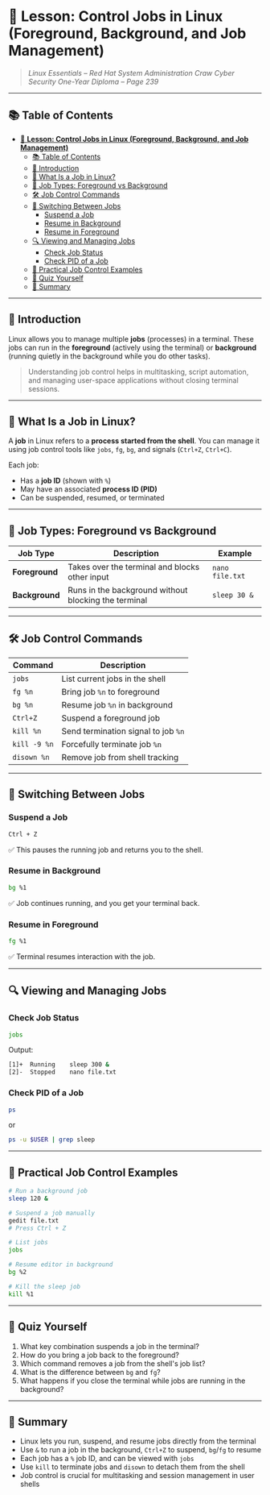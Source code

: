 # 🧩 **Lesson: Control Jobs in Linux (Foreground, Background, and Job Management)**

> *Linux Essentials – Red Hat System Administration*
> *Craw Cyber Security One-Year Diploma – Page 239*

---

## 📚 Table of Contents

- [🧩 **Lesson: Control Jobs in Linux (Foreground, Background, and Job Management)**](#-lesson-control-jobs-in-linux-foreground-background-and-job-management)
  - [📚 Table of Contents](#-table-of-contents)
  - [🎯 Introduction](#-introduction)
  - [🧠 What Is a Job in Linux?](#-what-is-a-job-in-linux)
  - [🔁 Job Types: Foreground vs Background](#-job-types-foreground-vs-background)
  - [🛠️ Job Control Commands](#️-job-control-commands)
  - [🔀 Switching Between Jobs](#-switching-between-jobs)
    - [Suspend a Job](#suspend-a-job)
    - [Resume in Background](#resume-in-background)
    - [Resume in Foreground](#resume-in-foreground)
  - [🔍 Viewing and Managing Jobs](#-viewing-and-managing-jobs)
    - [Check Job Status](#check-job-status)
    - [Check PID of a Job](#check-pid-of-a-job)
  - [🧪 Practical Job Control Examples](#-practical-job-control-examples)
  - [🧠 Quiz Yourself](#-quiz-yourself)
  - [📎 Summary](#-summary)

---

## 🎯 Introduction

Linux allows you to manage multiple **jobs** (processes) in a terminal. These jobs can run in the **foreground** (actively using the terminal) or **background** (running quietly in the background while you do other tasks).

> Understanding job control helps in multitasking, script automation, and managing user-space applications without closing terminal sessions.

---

## 🧠 What Is a Job in Linux?

A **job** in Linux refers to a **process started from the shell**. You can manage it using job control tools like `jobs`, `fg`, `bg`, and signals (`Ctrl+Z`, `Ctrl+C`).

Each job:

- Has a **job ID** (shown with `%`)
- May have an associated **process ID (PID)**
- Can be suspended, resumed, or terminated

---

## 🔁 Job Types: Foreground vs Background

| Job Type       | Description                                          | Example         |
| -------------- | ---------------------------------------------------- | --------------- |
| **Foreground** | Takes over the terminal and blocks other input       | `nano file.txt` |
| **Background** | Runs in the background without blocking the terminal | `sleep 30 &`    |

---

## 🛠️ Job Control Commands

| Command      | Description                         |
| ------------ | ----------------------------------- |
| `jobs`       | List current jobs in the shell      |
| `fg %n`      | Bring job `%n` to foreground        |
| `bg %n`      | Resume job `%n` in background       |
| `Ctrl+Z`     | Suspend a foreground job            |
| `kill %n`    | Send termination signal to job `%n` |
| `kill -9 %n` | Forcefully terminate job `%n`       |
| `disown %n`  | Remove job from shell tracking      |

---

## 🔀 Switching Between Jobs

### Suspend a Job

```bash
Ctrl + Z
```

✅ This pauses the running job and returns you to the shell.

### Resume in Background

```bash
bg %1
```

✅ Job continues running, and you get your terminal back.

### Resume in Foreground

```bash
fg %1
```

✅ Terminal resumes interaction with the job.

---

## 🔍 Viewing and Managing Jobs

### Check Job Status

```bash
jobs
```

Output:

```bash
[1]+  Running    sleep 300 &
[2]-  Stopped    nano file.txt
```

### Check PID of a Job

```bash
ps
```

or

```bash
ps -u $USER | grep sleep
```

---

## 🧪 Practical Job Control Examples

```bash
# Run a background job
sleep 120 &

# Suspend a job manually
gedit file.txt
# Press Ctrl + Z

# List jobs
jobs

# Resume editor in background
bg %2

# Kill the sleep job
kill %1
```

---

## 🧠 Quiz Yourself

1. What key combination suspends a job in the terminal?
2. How do you bring a job back to the foreground?
3. Which command removes a job from the shell's job list?
4. What is the difference between `bg` and `fg`?
5. What happens if you close the terminal while jobs are running in the background?

---

## 📎 Summary

- Linux lets you run, suspend, and resume jobs directly from the terminal
- Use `&` to run a job in the background, `Ctrl+Z` to suspend, `bg`/`fg` to resume
- Each job has a `%` job ID, and can be viewed with `jobs`
- Use `kill` to terminate jobs and `disown` to detach them from the shell
- Job control is crucial for multitasking and session management in user shells

